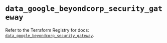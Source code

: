 # `data_google_beyondcorp_security_gateway`

Refer to the Terraform Registry for docs: [`data_google_beyondcorp_security_gateway`](https://registry.terraform.io/providers/hashicorp/google/6.46.0/docs/data-sources/beyondcorp_security_gateway).
